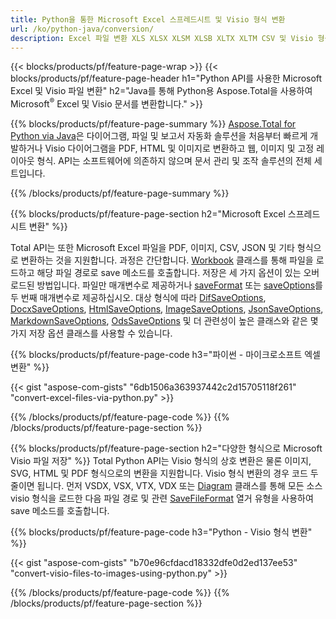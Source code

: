 ```yaml
---
title: Python을 통한 Microsoft Excel 스프레드시트 및 Visio 형식 변환 
url: /ko/python-java/conversion/
description: Excel 파일 변환 XLS XLSX XLSM XLSB XLTX XLTM CSV 및 Visio 형식 VSDX VSX VTX VDX VSSX VSTX VSDM VSSM VSTM 등 몇 줄의 Python 코드.
---
```


{{< blocks/products/pf/feature-page-wrap >}}
{{< blocks/products/pf/feature-page-header h1="Python API를 사용한 Microsoft Excel 및 Visio 파일 변환" h2="Java를 통해 Python용 Aspose.Total을 사용하여 Microsoft<sup>&reg;</sup> Excel 및 Visio 문서를 변환합니다." >}}

{{% blocks/products/pf/feature-page-summary %}}
[Aspose.Total for Python via Java](https://products.aspose.com/total/python-java/)은 다이어그램, 파일 및 보고서 자동화 솔루션을 처음부터 빠르게 개발하거나 Visio 다이어그램을 PDF, HTML 및 이미지로 변환하고 웹, 이미지 및 고정 레이아웃 형식. API는 소프트웨어에 의존하지 않으며 문서 관리 및 조작 솔루션의 전체 세트입니다.

{{% /blocks/products/pf/feature-page-summary  %}}

{{% blocks/products/pf/feature-page-section  h2="Microsoft Excel 스프레드시트 변환" %}}

Total API는 또한 Microsoft Excel 파일을 PDF, 이미지, CSV, JSON 및 기타 형식으로 변환하는 것을 지원합니다. 과정은 간단합니다. [Workbook](https://reference.aspose.com/cells/python-java/asposecells.api/Workbook) 클래스를 통해 파일을 로드하고 해당 파일 경로로 save 메소드를 호출합니다. 저장은 세 가지 옵션이 있는 오버로드된 방법입니다. 파일만 매개변수로 제공하거나 [saveFormat](https://reference.aspose.com/cells/python-java/asposecells.api/SaveFormat) 또는 [saveOptions](https://reference.aspose.com/cells/python-java/asposecells.api/SaveOptions)를 두 번째 매개변수로 제공하십시오. 대상 형식에 따라 [DifSaveOptions](https://reference.aspose.com/cells/python-java/asposecells.api/DifSaveOptions), [DocxSaveOptions](https://reference.aspose.com/cells/python-java/asposecells.api/DocxSaveOptions), [HtmlSaveOptions](https://reference.aspose.com/cells/python-java/asposecells.api/HtmlSaveOptions), [ImageSaveOptions](https://reference.aspose.com/cells/python-java/asposecells.api/ImageSaveOptions), [JsonSaveOptions](https://reference.aspose.com/cells/python-java/asposecells.api/JsonSaveOptions), [MarkdownSaveOptions](https://reference.aspose.com/cells/python-java/asposecells.api/MarkdownSaveOptions), [OdsSaveOptions](https://reference.aspose.com/cells/python-java/asposecells.api/OdsSaveOptions) 및 더 관련성이 높은 클래스와 같은 몇 가지 저장 옵션 클래스를 사용할 수 있습니다.

{{% blocks/products/pf/feature-page-code h3="파이썬 - 마이크로소프트 엑셀 변환" %}}

{{< gist "aspose-com-gists" "6db1506a363937442c2d15705118f261" "convert-excel-files-via-python.py" >}}

{{% /blocks/products/pf/feature-page-code  %}}
{{% /blocks/products/pf/feature-page-section %}}

{{% blocks/products/pf/feature-page-section  h2="다양한 형식으로 Microsoft Visio 파일 저장" %}}
Total Python API는 Visio 형식의 상호 변환은 물론 이미지, SVG, HTML 및 PDF 형식으로의 변환을 지원합니다. Visio 형식 변환의 경우 코드 두 줄이면 됩니다. 먼저 VSDX, VSX, VTX, VDX 또는 [Diagram](https://reference.aspose.com/diagram/python-java/asposediagram.api/Diagram) 클래스를 통해 모든 소스 visio 형식을 로드한 다음 파일 경로 및 관련 [SaveFileFormat](https://reference.aspose.com/diagram/python-java/asposediagram.api/SaveFileFormat) 열거 유형을 사용하여 save 메소드를 호출합니다.  

{{% blocks/products/pf/feature-page-code h3="Python - Visio 형식 변환" %}}

{{< gist "aspose-com-gists" "b70e96cfdacd18332dfe0d2ed137ee53" "convert-visio-files-to-images-using-python.py" >}}

{{% /blocks/products/pf/feature-page-code  %}}
{{% /blocks/products/pf/feature-page-section %}}
